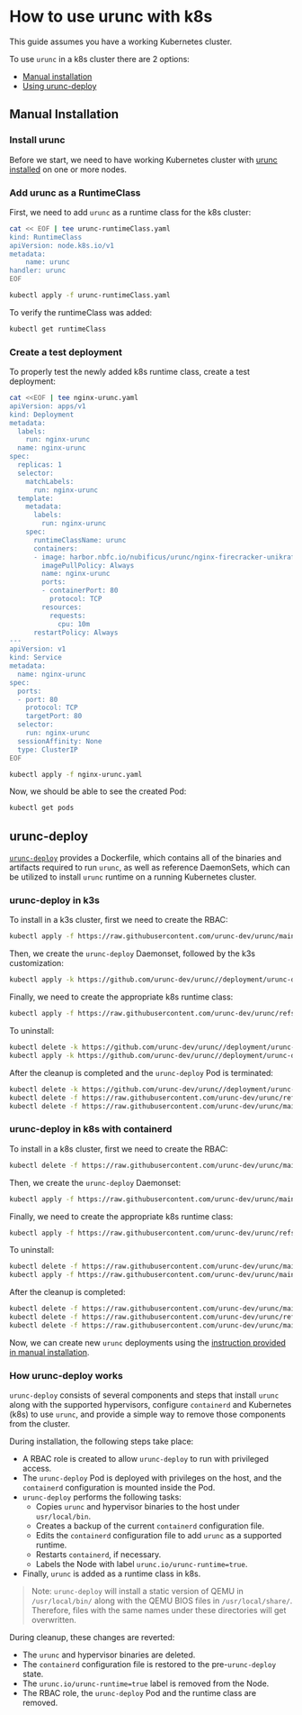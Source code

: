 # How to use urunc with k8s

This guide assumes you have a working Kubernetes cluster.

To use `urunc` in a k8s cluster there are 2 options:

- [Manual installation](#manual-installation)
- [Using urunc-deploy](#urunc-deploy)

## Manual Installation

### Install urunc

Before we start, we need to have working Kubernetes cluster with [urunc installed](../installation.md) on one or more nodes.

### Add urunc as a RuntimeClass

First, we need to add `urunc` as a runtime class for the k8s cluster:

```bash
cat << EOF | tee urunc-runtimeClass.yaml
kind: RuntimeClass
apiVersion: node.k8s.io/v1
metadata:
    name: urunc
handler: urunc
EOF

kubectl apply -f urunc-runtimeClass.yaml
```

To verify the runtimeClass was added:

```bash
kubectl get runtimeClass
```

### Create a test deployment

To properly test the newly added k8s runtime class, create a test deployment:

```bash
cat <<EOF | tee nginx-urunc.yaml
apiVersion: apps/v1
kind: Deployment
metadata:
  labels:
    run: nginx-urunc
  name: nginx-urunc
spec:
  replicas: 1
  selector:
    matchLabels:
      run: nginx-urunc
  template:
    metadata:
      labels:
        run: nginx-urunc
    spec:
      runtimeClassName: urunc
      containers:
      - image: harbor.nbfc.io/nubificus/urunc/nginx-firecracker-unikraft-initrd:latest
        imagePullPolicy: Always
        name: nginx-urunc
        ports:
        - containerPort: 80
          protocol: TCP
        resources:
          requests:
            cpu: 10m
      restartPolicy: Always
---
apiVersion: v1
kind: Service
metadata:
  name: nginx-urunc
spec:
  ports:
  - port: 80
    protocol: TCP
    targetPort: 80
  selector:
    run: nginx-urunc
  sessionAffinity: None
  type: ClusterIP
EOF

kubectl apply -f nginx-urunc.yaml
```

Now, we should be able to see the created Pod:

```bash
kubectl get pods
```

## urunc-deploy

[`urunc-deploy`](https://github.com/urunc-dev/urunc/tree/main/deployment/urunc-deploy) provides a Dockerfile, which contains all of the binaries
and artifacts required to run `urunc`, as well as reference DaemonSets, which can
be utilized to install `urunc` runtime  on a running Kubernetes cluster.

### urunc-deploy in k3s

To install in a k3s cluster, first we need to create the RBAC:

```bash
kubectl apply -f https://raw.githubusercontent.com/urunc-dev/urunc/main/deployment/urunc-deploy/urunc-rbac/urunc-rbac.yaml
```

Then, we create the `urunc-deploy` Daemonset, followed by the k3s customization:

```bash
kubectl apply -k https://github.com/urunc-dev/urunc//deployment/urunc-deploy/urunc-deploy/overlays/k3s?ref=main
```

Finally, we need to create the appropriate k8s runtime class:

```bash
kubectl apply -f https://raw.githubusercontent.com/urunc-dev/urunc/refs/heads/main/deployment/urunc-deploy/runtimeclasses/runtimeclass.yaml
```

To uninstall:

```bash
kubectl delete -k https://github.com/urunc-dev/urunc//deployment/urunc-deploy/urunc-deploy/overlays/k3s?ref=main
kubectl apply -k https://github.com/urunc-dev/urunc//deployment/urunc-deploy/urunc-cleanup/overlays/k3s?ref=main
```

After the cleanup is completed and the `urunc-deploy` Pod is terminated:

```bash
kubectl delete -k https://github.com/urunc-dev/urunc//deployment/urunc-deploy/urunc-cleanup/overlays/k3s?ref=main
kubectl delete -f https://raw.githubusercontent.com/urunc-dev/urunc/refs/heads/main/deployment/urunc-deploy/runtimeclasses/runtimeclass.yaml
kubectl delete -f https://raw.githubusercontent.com/urunc-dev/urunc/main/deployment/urunc-deploy/urunc-rbac/urunc-rbac.yaml
```

### urunc-deploy in k8s with containerd

To install in a k8s cluster, first we need to create the RBAC:

```bash
kubectl delete -f https://raw.githubusercontent.com/urunc-dev/urunc/main/deployment/urunc-deploy/urunc-rbac/urunc-rbac.yaml
```

Then, we create the `urunc-deploy` Daemonset:

```bash
kubectl apply -f https://raw.githubusercontent.com/urunc-dev/urunc/main/deployment/urunc-deploy/urunc-deploy/base/urunc-deploy.yaml
```

Finally, we need to create the appropriate k8s runtime class:

```bash
kubectl apply -f https://raw.githubusercontent.com/urunc-dev/urunc/refs/heads/main/deployment/urunc-deploy/runtimeclasses/runtimeclass.yaml
```

To uninstall:

```bash
kubectl delete -f https://raw.githubusercontent.com/urunc-dev/urunc/main/deployment/urunc-deploy/urunc-deploy/base/urunc-deploy.yaml
kubectl apply -f https://raw.githubusercontent.com/urunc-dev/urunc/main/deployment/urunc-deploy/urunc-cleanup/base/urunc-cleanup.yaml
```

After the cleanup is completed:

```bash
kubectl delete -f https://raw.githubusercontent.com/urunc-dev/urunc/main/deployment/urunc-deploy/urunc-cleanup/base/urunc-cleanup.yaml
kubectl delete -f https://raw.githubusercontent.com/urunc-dev/urunc/refs/heads/main/deployment/urunc-deploy/runtimeclasses/runtimeclass.yaml
kubectl delete -f https://raw.githubusercontent.com/urunc-dev/urunc/main/deployment/urunc-deploy/urunc-rbac/urunc-rbac.yaml
```

Now, we can create new `urunc` deployments using the [instruction provided in manual installation](#create-a-test-deployment).

### How urunc-deploy works

`urunc-deploy` consists of several components and steps that install `urunc` along with the supported hypervisors,
configure `containerd` and Kubernetes (k8s) to use `urunc`, and provide a simple way to remove those components from the cluster.

During installation, the following steps take place:

- A RBAC role is created to allow `urunc-deploy` to run with privileged access.
- The `urunc-deploy` Pod is deployed with privileges on the host, and the `containerd` configuration is mounted inside the Pod.
- `urunc-deploy` performs the following tasks:
    * Copies `urunc` and hypervisor binaries to the host under `usr/local/bin`.
    * Creates a backup of the current `containerd` configuration file.
    * Edits the `containerd` configuration file to add `urunc` as a supported runtime.
    * Restarts `containerd`, if necessary.
    * Labels the Node with label `urunc.io/urunc-runtime=true`.
- Finally, `urunc` is added as a runtime class in k8s.

> Note: `urunc-deploy` will install a static version of QEMU in `/usr/local/bin/` along with the QEMU BIOS files in `/usr/local/share/`. Therefore, files with the same names under these directories will get overwritten.

During cleanup, these changes are reverted:

- The `urunc` and hypervisor binaries are deleted.
- The `containerd` configuration file is restored to the pre-`urunc-deploy` state.
- The `urunc.io/urunc-runtime=true` label is removed from the Node.
- The RBAC role, the `urunc-deploy` Pod and the runtime class are removed.
